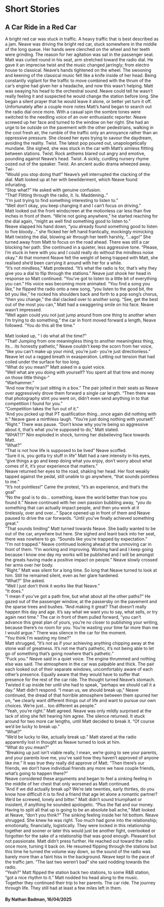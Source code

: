 <h1>Short Stories</h1>

<h2>A Car Ride in a Red Car</h2>

A bright red car was stuck in traffic. A heavy traffic that is best described as a jam. Neave was driving the bright red car, stuck somewhere in the middle of the long queue. Her hands were clenched on the wheel and her teeth were grinding. The reason for her agitation was sat in the passenger seat. Matt was curled round in his seat, arm stretched toward the radio dial. He gave it an imprecise twist and the music changed jarringly; from electro house to classical. Neave’s hands tightened on the wheel. The swooning and keening of the classical music felt like a knife inside of her head. Being constantly vigilant for the traffic to move combined with the thrum of the car’s engine had given her a headache, and now this wasn’t helping. Matt was swaying his head to the orchestral sound. Neave could tell he wasn’t really feeling it and suspected he would change the station before long. She began a silent prayer that he would leave it alone, or better yet turn it off. Unfortunately after a couple more notes Matt’s hand began to search out the radio dial once more. With a casual spin the sombre tones were switched to the needling voice of an over enthusiastic reporter. Neave screwed up her face and turned to the window on her right. She had an urge to be outside on the pavement with the other pedestrians, walking in the cool fresh air, the rumble of the traffic only an annoyance rather than an oppressive pressure. She closed her eyes trying to savour the daydream, avoiding the reality. Twist. The latest pop poured out, unapologetically mundane. She sighed, she was stuck in the car with Matt’s aimless flitting between stations. Twist. Rock anthems blared out angry and emotive, pounding against Neave’s head. Twist. A sickly, curdling nursery rhyme oozed out of the speaker. Twist. An ancient audio drama wheezed away. Twi-
<Br>
“Would you stop doing that!” Neave’s yell interrupted the clacking of the dial. Matt looked up at her with bewilderment, which Neave found infuriating.
<Br>
“Stop what?” He asked with genuine confusion. 
<Br>
“That! Flitting through the radio, it. Is. Maddening..” 
<Br>
“I’m just trying to find something interesting to listen to.”
<Br>
“Well don’t okay, you keep changing it and I can’t focus on driving.”
<Br>
Matt looked out the front windscreen at the motionless car less than five inches in front of them. “We’re not going anywhere,” he started reaching for the dial again, “might as well find something good to listen to.” 
<Br>
Neave slapped his hand down, “you already found something good to listen to five bloody…” she flicked her left hand frantically, mockingly mimicking Matt twisting the dial, blowing air through her teeth harshly, “…ago!” She turned away from Matt to focus on the road ahead. There was still a car blocking her path. She continued in a quieter, less aggressive tone. “Please, I’m stuck in here with you and I could really do without the mindless noise okay.” At that moment Neave felt the weight of being trapped with Matt, she realised she’d been carrying it around with her for a while.
<Br>
“It’s not mindless,” Matt protested. “It’s what the radio is for, that’s why they give you a dial to flip through the stations.” Neave just shook her head in response so Matt continued. “You’ve got to listen to a little bit of everything you can.” His voice was becoming more animated. “You find a song you like,” he flipped the radio onto a new song, “you listen to the good bit, the bit you like,” he rocked his shoulders back and forth to a pop song’s chorus, “then you change,” the dial clacked over to another song. “See, get the best out of the most you can,” Matt had a swaggering smile on his face. Neave wasn’t impressed.
<Br>
“Well again could you not just jump around from one thing to another when I’m trying to do something,” the car in front moved forward a length, Neave followed. “You do this all the time.”  
<Br>
Matt looked up, “ I do what all the time?”
<Br>
“That! Jumping from one meaningless thing to another meaningless thing, its… its honestly pathetic,” Neave couldn’t keep the scorn from her voice, “like you can’t make up your mind, you’re just- you’re just directionless.” Neave let out a ragged breath in exasperation. Letting out tension that had coiled under the surface for too long.
<Br>
“What do you mean?” Matt asked in a quiet voice. 
<Br>
“Well what are you doing with yourself? You spent all that time and money on those little things-“
<Br>
“Warhammer.”
<Br>
“And now they’re just sitting in a box.” The pair jolted in their seats as Neave over aggressively drove them forward a single car length. “Then there was that photography stint you went on, didn’t even send anything in to that competition I found for you.”
<Br>
“Competition takes the fun out of it.”
<Br>
“And you picked up that PT qualification thing…once again did nothing with it.” Neave gave a mirthless laugh. “You’re just doing nothing with yourself.”
<Br>
“Right.” There was pause. “Don’t know why you’re being so aggressive about it, that’s what you’re supposed to do,” Matt stated.
<Br>
“WHAT!?” Nim exploded in shock, turning her disbelieving face towards Matt.
<Br>
“What?”
<Br>
“That is not how life is supposed to be lived” Neave scoffed.
<Br>
“Sure it is, you gotta try stuff in life” Matt had a rare intensity in his eyes, “give things a go and keep doing what you enjoy, don’t worry about what comes of it,  it’s your experience that matters.” 
<Br>
Neave returned her eyes to the road, shaking her head. Her foot weakly tapped against the pedal, still unable to go anywhere, “that sounds pointless to me.”
<Br>
“It’s not pointless!” Came the protest,  “it’s an experience, and that’s the goal”
<Br>
“No the goal is to do… something, leave the world better than how you found it.” Neave continued with her own passion bubbling away, “you do something that can actually impact people, and then you work at it tirelessly, over and over…” Space opened up in front of them and Neave paused to drive the car forwards. “Until you’ve finally achieved something great.”
<Br>
“That sounds limiting” Matt turned towards Neave. She badly wanted to be out of the car, anywhere but here. She sighed and leant back into her seat, there was nowhere to go. “Sounds like you’re trapped by expectation.”
<Br>
“I’m not trapped.”  Neave continued looking ahead at the unmoving car in front of them. “I’m working and improving. Working hard and I keep going because I know one day my works will be published and I will be amongst the greats having made a positive impact on people.” Neave slowly crossed her arms over her body.
<Br>
“Right.” Matt was silent for a long time. So long that Neave turned to look at him. Still he remained silent, even as her glare hardened.
<Br>
“What?” She asked.
<Br>
“Well I just don’t think it works like that Neave.”
<Br>
“It does.”
<Br>
“I mean if you’ve got a path fine, but what about all the other paths?” He gazed out of the passenger window, at the passersby on the pavement and the sparse trees and bushes. “And making it great? That doesn’t really happen this day and age. It’s say what we want you to say, what sells, or try again next time.” The car in front of them pulled forward, “you can’t advance this great plan of yours, you’re no closer to publishing your writing, because there’s no room for you. You’re wasting your time far more than me I would argue.” There was silence in the car for the moment.
<Br>
“You think I’m wasting my time?”
<Br>
Matt shrugged, “it’s not as if your achieving anything chipping away at the stone wall of greatness. It’s not me that’s pathetic, it’s not being able to let go of something that’s going nowhere that’s pathetic.”
<Br>
“Fuck you.” Neave said in a quiet voice. The engine thrummed and nothing else was said. The atmosphere in the car was palpable and thick. The pair each looked out of their separate windows, uncomfortably aware of each other’s presence. Equally aware that they would have to suffer that presence for the rest of the car ride. The thought turned Neave’s stomach. Twisted it up inside her until she had to speak, “perhaps we should call it a day.” Matt didn’t respond. “I mean us, we should break up,” Neave continued, the dread of that horrible atmosphere between them spurred her on, “we clearly want different things out of life and want to pursue our own choices. We’re just… too different as people.”
<Br>
“Yeah, you’re right.” Matt agreed. Neave was only mildly surprised at the lack of sting she felt hearing him agree. The silence returned. It stuck around for two more car lengths, until Matt decided to break it. “Of course we’d be lucky to break up.”
<Br>
“What?”
<Br>
“We’d be lucky to like, actually break up.” Matt stared at the radio apparently lost in thought as Neave turned to look at him.
<Br>
“What do you mean?” 
<Br>
“Breaking up just isn’t viable really, I mean, we’re going to see your parents, and your parents love me, you’ve said how they haven’t approved of anyone like me.” It was true they really did approve of Matt. “Then there’s our friends, we don’t have individual friends any more we have couple friends, what’s going to happen there?”
<Br>
Neave considered these arguments and began to feel a sinking feeling in the middle of her chest that only worsened as Matt continued.
<Br>
“And if we did actually break up? We’re late twenties, early thirties, do you know how difficult it is to find a friend that age let alone a romantic partner? We’d be screwed, lonely and bitter.” Matt didn’t sound triumphant or insistent, if anything he sounded apologetic. “Plus the flat and our money. Having to split all that up is going to be an absolute ball ache,” Matt looked at Neave, “don’t you think?” The sinking feeling inside her hit bottom. Neave shrugged. She knew he was right. Too much had gone into the relationship; emotionally, financially, logistically. They were locked in this relationship together and sooner or later this would just be another fight, overlooked or forgotten for the sake of a relationship that was good enough. Pleasant but not passionate. Matt didn’t press further. He reached out toward the radio once more, turning it back on. He resumed flipping through the stations but this time he turned the volume way down, so the sound of the radio was barely more than a faint hiss in the background. Neave kept to the pace of the traffic jam. “The last two weren’t bad” she said nodding towards the radio.
<Br>
“Yeah?” Matt flipped the station back two stations, to some R&B station, “got a nice rhythm to it.” Matt nodded his head along to the music. 
<Br>
Together they continued their trip to her parents. The car ride. The journey through life. They still had at least a few miles left in them.  

<h4>By Nathan Badman, 16/04/2025</h4>

